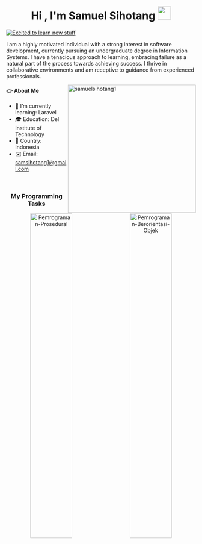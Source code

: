 <h1 align="center"><b>Hi , I'm Samuel Sihotang </b><img src="https://media.giphy.com/media/hvRJCLFzcasrR4ia7z/giphy.gif" width="35"></h1>

<a href="#my-programming-tasks"><img src="https://readme-typing-svg.demolab.com?font=Cairo+Play&color=2AA889&size=23&pause=350&height=50&lines=Excited+to+learn+new+stuff;Problem+Solver+and+Creative;Proficient in Java and C" alt="Excited to learn new stuff"/></a>

I am a highly motivated individual with a strong interest in software development, currently pursuing an undergraduate degree in Information Systems. I have a tenacious approach to learning, embracing failure as a natural part of the process towards achieving success. I thrive in collaborative environments and am receptive to guidance from experienced professionals.

<a href="#my-programming-tasks"><img src="https://github-readme-stats.vercel.app/api/top-langs?username=samuelsihotang1&theme=gotham&hide_border=true&hide=makefile" width="340" align=right alt="samuelsihotang1"/></a>

#### 👉 About Me

- 🌱 I’m currently learning: Laravel
- 🎓 Education: Del Institute of Technology
- 📍 Country: Indonesia
- ✉️ Email: samsihotang1@gmail.com

<br>
<h3 align="center">My Programming Tasks</h3>
  <div align="center">
   <a href="https://github.com/samuelsihotang1/Pemrograman-Prosedural"><img src="https://denvercoder1-github-readme-stats.vercel.app/api/pin/?username=samuelsihotang1&repo=Pemrograman-Prosedural&theme=gotham&hide_border=true&show_description=false" alt="Pemrograman-Prosedural" width="47%"></a>
  &nbsp;&nbsp;&nbsp;&nbsp;&nbsp;
  <a href="https://github.com/samuelsihotang1/Pemrograman-Berorientasi-Objek"><img src="https://denvercoder1-github-readme-stats.vercel.app/api/pin/?username=samuelsihotang1&repo=Pemrograman-Berorientasi-Objek&theme=gotham&hide_border=true&show_description=false" alt="Pemrograman-Berorientasi-Objek" width="47%"></a>
  </div>
